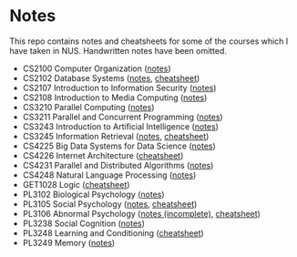 # Notes
This repo contains notes and cheatsheets for some of the courses which I have taken in NUS. Handwritten notes have been omitted.

* CS2100 Computer Organization ([notes](cs2100/cs2100.pdf))
* CS2102 Database Systems ([notes](cs2102/cs2102.pdf), [cheatsheet](cs2102/cs2102-cheatsheet.pdf))
* CS2107 Introduction to Information Security ([notes](cs2107/cs2107.pdf))
* CS2108 Introduction to Media Computing ([notes](cs2108/cs2108.pdf))
* CS3210 Parallel Computing ([notes](cs3210/cs3210.pdf))
* CS3211 Parallel and Concurrent Programming ([notes](cs3211/cs3211.pdf))
* CS3243 Introduction to Artificial Intelligence ([notes](cs3243/cs3243.pdf))
* CS3245 Information Retrieval ([notes](cs3245/cs3245.pdf), [cheatsheet](cs3245/cs3245-cheatsheet.pdf))
* CS4225 Big Data Systems for Data Science ([notes](cs4225/cs4225.pdf))
* CS4226 Internet Architecture ([cheatsheet](cs4226/cs4226-cheatsheet.pdf))
* CS4231 Parallel and Distributed Algorithms ([notes](cs4231/cs4231.pdf))
* CS4248 Natural Language Processing ([notes](cs4248/cs4248.pdf))
* GET1028 Logic ([cheatsheet](get1028/get1028-cheatsheet.pdf))
* PL3102 Biological Psychology ([notes](pl3102/))
* PL3105 Social Psychology ([notes](pl3105/pl3105.pdf), [cheatsheet](pl3105/pl3105-cheatsheet.pdf))
* PL3106 Abnormal Psychology ([notes (incomplete)](pl3106/pl3106.pdf), [cheatsheet](pl3106/pl3106-cheatsheet.pdf))
* PL3238 Social Cognition ([notes](pl3238/pl3238.pdf))
* PL3248 Learning and Conditioning ([cheatsheet](pl3248/pl3248-cheatsheet.pdf))
* PL3249 Memory ([notes](pl3249/pl3249.pdf))

